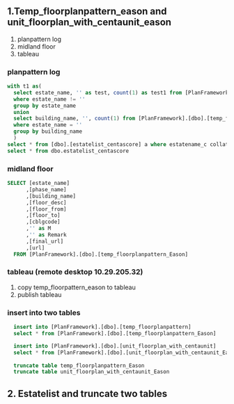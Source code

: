 ## 1.Temp_floorplanpattern_eason and unit_floorplan_with_centaunit_eason

1. planpattern log
2. midland floor
3. tableau

### planpattern log

```sql
with t1 as(
  select estate_name, '' as test, count(1) as test1 from [PlanFramework].[dbo].[temp_floorplanpattern_Eason]
  where estate_name != ''
  group by estate_name
  union
  select building_name, '', count(1) from [PlanFramework].[dbo].[temp_floorplanpattern_Eason]
  where estate_name = ''
  group by building_name
  )
select * from [dbo].[estatelist_centascore] a where estatename_c collate database_default not in (select distinct estate_name from t1)
select * from dbo.estatelist_centascore
```

### midland floor

```sql
SELECT [estate_name]
      ,[phase_name]
      ,[building_name]
      ,[floor_desc]
      ,[floor_from]
      ,[floor_to]
      ,[cblgcode]
	  ,'' as M
	  ,'' as Remark
      ,[final_url]
      ,[url]
  FROM [PlanFramework].[dbo].[temp_floorplanpattern_Eason]
```

### tableau (remote desktop  10.29.205.32)

1. copy temp_floorpattern_eason to tableau
2. publish tableau

### insert into two tables

```sql
  insert into [PlanFramework].[dbo].[temp_floorplanpattern]
  select * from [PlanFramework].[dbo].[temp_floorplanpattern_Eason]

  insert into [PlanFramework].[dbo].[unit_floorplan_with_centaunit]
  select * from [PlanFramework].[dbo].[unit_floorplan_with_centaunit_Eason]
  
  truncate table temp_floorplanpattern_Eason
  truncate table unit_floorplan_with_centaunit_Eason
```

## 2. Estatelist and truncate two tables

